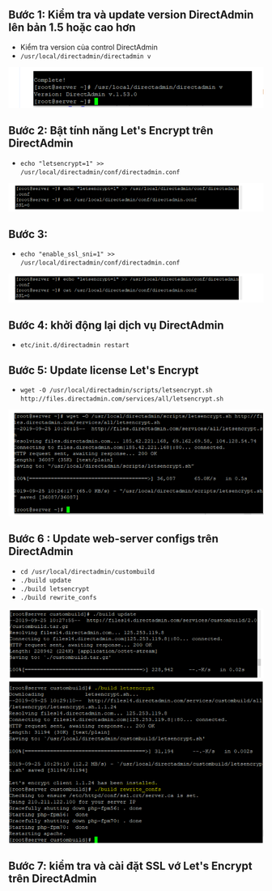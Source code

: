 ## Bước 1: Kiểm tra và update version DirectAdmin lên bản 1.5 hoặc cao hơn
- Kiểm tra version của control DirectAdmin
- `/usr/local/directadmin/directadmin v `
<img src="img/l01.png">

## Bước 2: Bật tính năng Let's Encrypt trên DirectAdmin

- `echo "letsencrypt=1" >> /usr/local/directadmin/conf/directadmin.conf`
<img src="img/l02.png">


## Bước 3:
- `echo "enable_ssl_sni=1" >> /usr/local/directadmin/conf/directadmin.conf`
<img src="img/l02.png">


## Bước 4: khởi động lại dịch vụ DirectAdmin
- `etc/init.d/directadmin restart`

## Bước 5: Update license Let's Encrypt

- `wget -O /usr/local/directadmin/scripts/letsencrypt.sh http://files.directadmin.com/services/all/letsencrypt.sh`

<img src="img/l03.png">


## Bước 6 : Update web-server configs trên DirectAdmin
- `cd /usr/local/directadmin/custombuild`
- `./build update`
- `./build letsencrypt`
- `./build rewrite_confs`

<img src="img/l04.png">
<img src="img/l05.png">


## Bước 7: kiểm tra và cài đặt SSL vớ Let's Encrypt trên DirectAdmin

